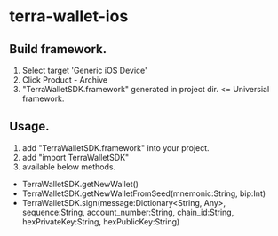 # terra-wallet-ios

## Build framework.
1. Select target 'Generic iOS Device'
2. Click Product - Archive
2. "TerraWalletSDK.framework" generated in project dir. <= Universial framework.

## Usage.
1. add "TerraWalletSDK.framework" into your project.
2. add "import TerraWalletSDK"
3. available below methods.
- TerraWalletSDK.getNewWallet()
- TerraWalletSDK.getNewWalletFromSeed(mnemonic:String, bip:Int)
- TerraWalletSDK.sign(message:Dictionary<String, Any>, sequence:String, account_number:String, chain_id:String, hexPrivateKey:String, hexPublicKey:String)
